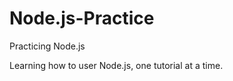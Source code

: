 Node.js-Practice
================

Practicing Node.js

Learning how to user Node.js, one tutorial at a time.
